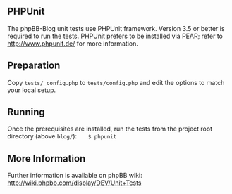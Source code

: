 ## PHPUnit
The phpBB-Blog unit tests use PHPUnit framework. Version 3.5 or
better is required to run the tests. PHPUnit prefers to be installed
via PEAR; refer to http://www.phpunit.de/ for more information.

## Preparation
Copy `tests/_config.php` to `tests/config.php` and edit the options to match your local setup.

## Running
Once the prerequisites are installed, run the tests from the project root directory (above `blog/`):
`	$ phpunit`

## More Information
Further information is available on phpBB wiki:
http://wiki.phpbb.com/display/DEV/Unit+Tests
